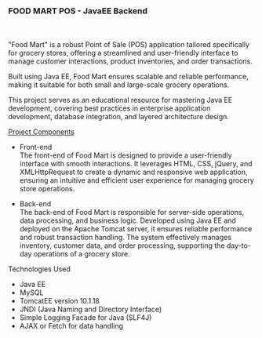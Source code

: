 <h3>FOOD MART POS - JavaEE Backend</h3>
<br><br>
"Food Mart" is a robust Point of Sale (POS) application tailored specifically for grocery stores, offering a streamlined and user-friendly interface to manage customer interactions, product inventories, and order transactions.<br>

Built using Java EE, Food Mart ensures scalable and reliable performance, making it suitable for both small and large-scale grocery operations.<br>

This project serves as an educational resource for mastering Java EE development, covering best practices in enterprise application development, database integration, and layered architecture design. 


<u>Project Components</u>
<br>

- Front-end<br>
The front-end of Food Mart is designed to provide a user-friendly interface with smooth interactions. It leverages HTML, CSS, jQuery, and XMLHttpRequest to create a dynamic and responsive web application, ensuring an intuitive and efficient user experience for managing grocery store operations.

- Back-end<br>
The back-end of Food Mart is responsible for server-side operations, data processing, and business logic. Developed using Java EE and deployed on the Apache Tomcat server, it ensures reliable performance and robust transaction handling. The system effectively manages inventory, customer data, and order processing, supporting the day-to-day operations of a grocery store.

Technologies Used<br>
- Java EE
- MySQL
- TomcatEE version 10.1.18
- JNDI (Java Naming and Directory Interface)
- Simple Logging Facade for Java (SLF4J)
- AJAX or Fetch for data handling
